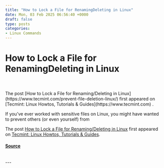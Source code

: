 ```yaml
---
title: "How to Lock a File for RenamingDeleting in Linux"
date: Mon, 03 Feb 2025 06:56:40 +0000
draft: false
type: posts
categories: 
- Linux Commands
---
```

# How to Lock a File for RenamingDeleting in Linux

<br/>

<br/>
The post [How to Lock a File for Renaming/Deleting in Linux](https://www.tecmint.com/prevent-file-deletion-linux/) first appeared on [Tecmint: Linux Howtos, Tutorials & Guides](https://www.tecmint.com) .

If you’ve ever worked with sensitive files on Linux, you might have wanted to prevent others (or even yourself) from

The post [How to Lock a File for Renaming/Deleting in Linux](https://www.tecmint.com/prevent-file-deletion-linux/) first appeared on [Tecmint: Linux Howtos, Tutorials & Guides](https://www.tecmint.com).

#### [Source](https://www.tecmint.com/prevent-file-deletion-linux/)

<br/>
---
